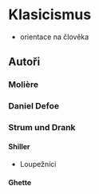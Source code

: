 # Klasicismus

- orientace na člověka

## Autoři

### Molière

### Daniel Defoe

### Strum und Drank

#### Shiller

- Loupežníci

#### Ghette